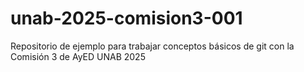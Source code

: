 # unab-2025-comision3-001
Repositorio de ejemplo para trabajar conceptos básicos de git con la Comisión 3 de AyED UNAB 2025
